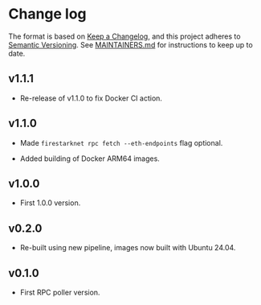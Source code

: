 # Change log

The format is based on [Keep a Changelog](https://keepachangelog.com/en/1.0.0/), and this
project adheres to [Semantic Versioning](https://semver.org/spec/v2.0.0.html). See [MAINTAINERS.md](./MAINTAINERS.md)
for instructions to keep up to date.

## v1.1.1

* Re-release of v1.1.0 to fix Docker CI action.

## v1.1.0

* Made `firestarknet rpc fetch --eth-endpoints` flag optional.

* Added building of Docker ARM64 images.

## v1.0.0

* First 1.0.0 version.

## v0.2.0

* Re-built using new pipeline, images now built with Ubuntu 24.04.

## v0.1.0

* First RPC poller version.
